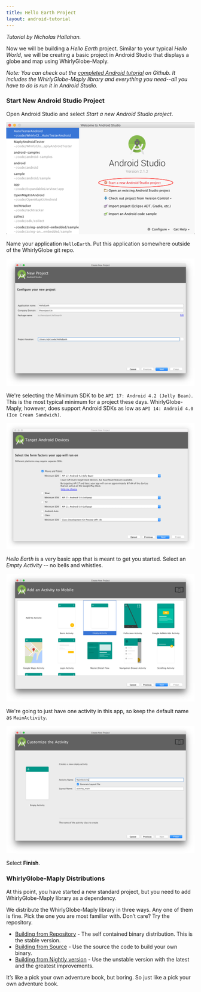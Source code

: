 ```yaml
---
title: Hello Earth Project
layout: android-tutorial
---
```


*Tutorial by Nicholas Hallahan.*

Now we will be building a _Hello Earth_ project. Similar to your typical _Hello World_, we will be creating a basic project in Android Studio that displays a globe and map using WhirlyGlobe-Maply.

_Note: You can check out the [completed Android tutorial](https://github.com/mousebird/AndroidTutorialProject) on Github. It includes the WhirlyGlobe-Maply library and everything you need--all you have to do is run it in Android Studio._

### Start New Android Studio Project

Open Android Studio and select _Start a new Android Studio project_.

![Start New Android Studio Project](resources/start-new-android-studio-project.png)

Name your application `HelloEarth`. Put this application somewhere outside of the WhirlyGlobe git repo.

![Configure New Project](resources/android-studio-configure-new-project.png)

We're selecting the Minimum SDK to be `API 17: Android 4.2 (Jelly Bean)`. This is the most typical minimum for a project these days. WhirlyGlobe-Maply, however, does support Android SDKs as low as `API 14: Android 4.0 (Ice Cream Sandwich)`.

![Minimum SDK](resources/minimum-sdk.png)

_Hello Earth_ is a very basic app that is meant to get you started. Select an _Empty Activity_ -- no bells and whistles.

![Empty Activity](resources/empty-activity.png)

We're going to just have one activity in this app, so keep the default name as `MainActivity`.

![Main Activity](resources/main-activity.png)

Select __Finish__.

### WhirlyGlobe-Maply Distributions

At this point, you have started a new standard project, but you need to add WhirlyGlobe-Maply library as a dependency. 

We distribute the WhirlyGlobe-Maply library in three ways. Any one of them is fine.  Pick the one you are most familiar with.  Don’t care?  Try the repository.

* [Building from Repository](building-from-repository.html) - The self contained binary distribution. This is the stable version.
* [Building from Source](building-from-source.html) - Use the source the code to build your own binary.
* [Building from Nightly version](building-from-nightly.html) - Use the unstable version with the latest and the greatest improvements.

It’s like a pick your own adventure book, but boring.  So just like a pick your own adventure book.
